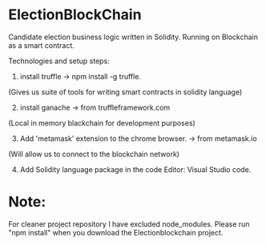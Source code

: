# ElectionBlockChain
Candidate election business logic written in Solidity. Running on Blockchain as a smart contract. 


Technologies and setup steps:

1. install truffle
-> npm install -g truffle.

(Gives us suite of tools for writing smart contracts in solidity language)

2. install ganache
-> from truffleframework.com

(Local in memory blackchain for development purposes)

3. Add 'metamask' extension to the chrome browser.
-> from metamask.io

(Will allow us to connect to the blockchain network)

4. Add Solidity language package in the code Editor: Visual Studio code.


# Note:
For cleaner project repository I have excluded node_modules. Please run "npm install" when you download the Electionblockchain project.
